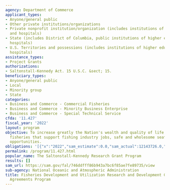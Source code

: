 ```yaml
---
agency: Department of Commerce
applicant_types:
- Anyone/general public
- Other private institutions/organizations
- Private nonprofit institution/organization (includes institutions of higher education
  and hospitals)
- State (includes District of Columbia, public institutions of higher education and
  hospitals)
- U.S. Territories and possessions (includes institutions of higher education and
  hospitals)
assistance_types:
- Project Grants
authorizations:
- Saltonstall-Kennedy Act. 15 U.S.C. &sect; 15.
beneficiary_types:
- Anyone/general public
- Local
- Minority group
- State
categories:
- Business and Commerce - Commercial Fisheries
- Business and Commerce - Minority Business Enterprise
- Business and Commerce - Special Technical Service
cfda: '11.427'
fiscal_year: '2022'
layout: program
objective: To increase greatly the Nation's wealth and quality of life through sustainable
  fisheries that support fishing industry jobs, safe and wholesome seafood, and recreational
  opportunities.
obligations: '[{"x":"2022","sam_estimate":0.0,"sam_actual":12143726.0,"usa_spending_actual":11166688.28},{"x":"2023","sam_estimate":11109740.0,"sam_actual":0.0,"usa_spending_actual":6445145.86},{"x":"2024","sam_estimate":12300000.0,"sam_actual":0.0,"usa_spending_actual":0.0}]'
permalink: /program/11.427.html
popular_name: The Saltonstall-Kennedy Research Grant Program
results: []
sam_url: https://sam.gov/fal/746ddfff86b943a7bc6f85ae7fe89735/view
sub-agency: National Oceanic and Atmospheric Administration
title: Fisheries Development and Utilization Research and Development Grants and Cooperative
  Agreements Program
---
```

